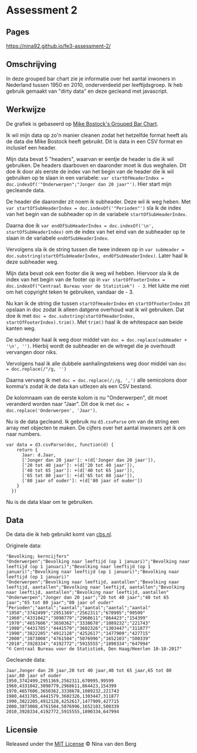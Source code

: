 # Assessment 2

## Pages
https://nina92.github.io/fe3-assessment-2/

## Omschrijving
In deze grouped bar chart zie je informatie over het aantal inwoners in Nederland tussen 1950 en 2010, onderverdeeld per leeftijdsgroep. Ik heb gebruik gemaakt van "dirty data" en deze gecleand met javascript.

## Werkwijze

De grafiek is gebaseerd op [Mike Bostock's Grouped Bar Chart](https://bl.ocks.org/mbostock/3887051).

Ik wil mijn data op zo'n manier cleanen zodat het hetzelfde format heeft als de data die Mike Bostock heeft gebruikt. Dit is data in een CSV format en inclusief een header.

Mijn data bevat 5 "headers", waarvan er eentje de header is die ik wil gebruiken. De headers daarboven en daaronder moet ik dus weghalen. Dit doe ik door als eerste de index van het begin van de header die ik wil gebruiken op te slaan in een variabele: `var startOfHeaderIndex = doc.indexOf('"Onderwerpen";"Jonger dan 20 jaar"')`. Hier start mijn gecleande data.

De header die daaronder zit noem ik subheader. Deze wil ik weg heben. Met `var startOfSubHeaderIndex = doc.indexOf('"Perioden"')` sla ik de index van het begin van de subheader op in de variabele `startOfSubHeaderIndex`.

Daarna doe ik `var endOfSubHeaderIndex = doc.indexOf('\n', startOfSubHeaderIndex)` om de index van het eind van de subheader op te slaan in de variabele `endOfSubHeaderIndex`.

Vervolgens sla ik de string tussen die twee indexen op in `var subHeader = doc.substring(startOfSubHeaderIndex, endOfSubHeaderIndex)`. Later haal ik deze subheader weg.

Mijn data bevat ook een footer die ik weg wil hebben. Hiervoor sla ik de index van het begin van de footer op in `var startOfFooterIndex = doc.indexOf("Centraal Bureau voor de Statistiek") - 3`. Het lukte me niet om het copyright teken te gebruiken, vandaar de - 3.

Nu kan ik de string die tussen `startOfHeaderIndex` en `startOfFooterIndex` zit opslaan in doc zodat ik alleen datgene overhoud wat ik wil gebruiken. Dat doe ik met `doc = doc.substring(startOfHeaderIndex, startOfFooterIndex).trim()`. Met  `trim()` haal ik de whitespace aan beide kanten weg.

De subheader haal ik weg door middel van `doc = doc.replace(subHeader + '\n', '')`. Hierbij wordt de subheader en de witregel die je overhoudt vervangen door niks.

Vervolgens haal ik alle dubbele aanhalingstekens weg door middel van `doc = doc.replace(/"/g, '')`

Daarna vervang ik met `doc = doc.replace(/;/g, ',')` alle semicolons door komma's zodat ik de data kan uitlezen als een CSV bestand.

De kolomnaam van de eerste kolom is nu "Onderwerpen", dit moet veranderd worden naar "Jaar". Dit doe ik met `doc = doc.replace('Onderwerpen', 'Jaar')`.

Nu is de data gecleand. Ik gebruik nu `d3.csvParse` om van de string een array met objecten te maken. De cijfers over het aantal inwoners zet ik om naar numbers.

```
var data = d3.csvParse(doc, function(d) {
    return {
      Jaar: d.Jaar,
      ['Jonger dan 20 jaar']: +(d['Jonger dan 20 jaar']),
      ['20 tot 40 jaar']: +(d['20 tot 40 jaar']),
      ['40 tot 65 jaar']: +(d['40 tot 65 jaar']),
      ['65 tot 80 jaar']: +(d['65 tot 80 jaar']),
      ['80 jaar of ouder']: +(d['80 jaar of ouder'])
    }
  })
```

Nu is de data klaar om te gebruiken.

## Data
De data die ik heb gebruikt komt van [cbs.nl](http://statline.cbs.nl/Statweb/publication/?DM=SLNL&PA=37296ned&D1=9-13&D2=0,10,20,30,40,50,60&HDR=T&STB=G1&CHARTTYPE=1&VW=T).

Originele data:

```
"Bevolking; kerncijfers"
"Onderwerpen";"Bevolking naar leeftijd (op 1 januari)";"Bevolking naar leeftijd (op 1 januari)";"Bevolking naar leeftijd (op 1 januari)";"Bevolking naar leeftijd (op 1 januari)";"Bevolking naar leeftijd (op 1 januari)"
"Onderwerpen";"Bevolking naar leeftijd, aantallen";"Bevolking naar leeftijd, aantallen";"Bevolking naar leeftijd, aantallen";"Bevolking naar leeftijd, aantallen";"Bevolking naar leeftijd, aantallen"
"Onderwerpen";"Jonger dan 20 jaar";"20 tot 40 jaar";"40 tot 65 jaar";"65 tot 80 jaar";"80 jaar of ouder"
"Perioden";"aantal";"aantal";"aantal";"aantal";"aantal"
"1950";"3742499";"2951369";"2562311";"670995";"99599"
"1960";"4331042";"3098779";"2968611";"864423";"154399"
"1970";"4657606";"3650362";"3338678";"1089232";"221743"
"1980";"4431785";"4441579";"3602326";"1303447";"311877"
"1990";"3822205";"4912128";"4252617";"1477909";"427715"
"2000";"3873008";"4761504";"5076996";"1652103";"500339"
"2010";"3928334";"4192772";"5915555";"1890334";"647994"
"© Centraal Bureau voor de Statistiek, Den Haag/Heerlen 10-10-2017"
```

Gecleande data:

```
Jaar,Jonger dan 20 jaar,20 tot 40 jaar,40 tot 65 jaar,65 tot 80 jaar,80 jaar of ouder
1950,3742499,2951369,2562311,670995,99599
1960,4331042,3098779,2968611,864423,154399
1970,4657606,3650362,3338678,1089232,221743
1980,4431785,4441579,3602326,1303447,311877
1990,3822205,4912128,4252617,1477909,427715
2000,3873008,4761504,5076996,1652103,500339
2010,3928334,4192772,5915555,1890334,647994
```

## Licensie
Released under the [MIT License](https://opensource.org/licenses/MIT) © Nina van den Berg
